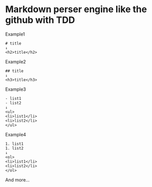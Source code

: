 # Markdown perser engine like the github with TDD

Example1

``` 
# title
↓
<h2>title</h2>
```

Example2

```
## title
↓
<h3>title</h3>
```

Example3

```
- list1
- list2
↓
<ul>
<li>list1</li>
<li>list2</li>
</ul>
```

Example4

```
1. list1
1. list2
↓
<ol>
<li>list1</li>
<li>list2</li>
</ol>
```

And more...

